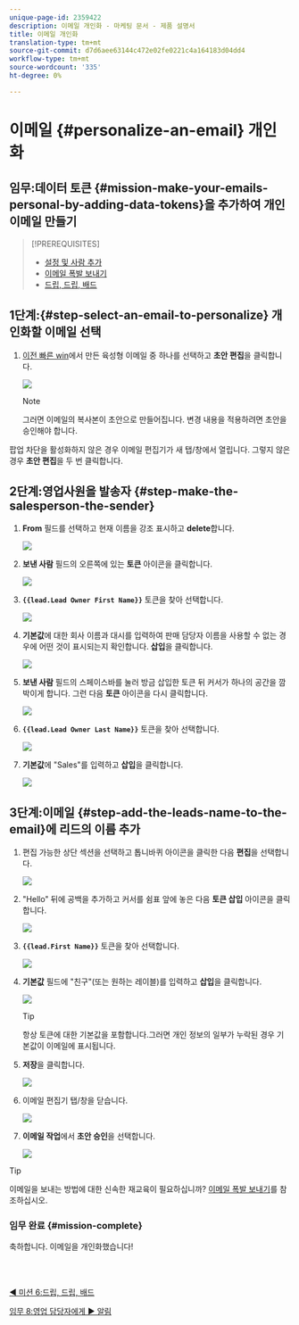 ```yaml
---
unique-page-id: 2359422
description: 이메일 개인화 - 마케팅 문서 - 제품 설명서
title: 이메일 개인화
translation-type: tm+mt
source-git-commit: d7d6aee63144c472e02fe0221c4a164183d04dd4
workflow-type: tm+mt
source-wordcount: '335'
ht-degree: 0%

---
```



# 이메일 {#personalize-an-email} 개인화

## 임무:데이터 토큰 {#mission-make-your-emails-personal-by-adding-data-tokens}을 추가하여 개인 이메일 만들기

>[!PREREQUISITES]
>
>* [설정 및 사람 추가](/help/marketo/getting-started/quick-wins/get-set-up-and-add-a-person.md)
>* [이메일 폭발 보내기](/help/marketo/getting-started/quick-wins/send-an-email.md)
>* [드립, 드립, 배드](/help/marketo/getting-started/quick-wins/drip-drip-nurture.md)


## 1단계:{#step-select-an-email-to-personalize} 개인화할 이메일 선택

1. [이전 빠른 win](/help/marketo/getting-started/quick-wins/drip-drip-nurture.md)에서 만든 육성형 이메일 중 하나를 선택하고 **초안 편집**&#x200B;을 클릭합니다.

   ![](assets/one-4.png)

   >[!NOTE]
   >
   >그러면 이메일의 복사본이 초안으로 만들어집니다. 변경 내용을 적용하려면 초안을 승인해야 합니다.

팝업 차단을 활성화하지 않은 경우 이메일 편집기가 새 탭/창에서 열립니다. 그렇지 않은 경우 **초안 편집**&#x200B;을 두 번 클릭합니다.

## 2단계:영업사원을 발송자 {#step-make-the-salesperson-the-sender}

1. **From** 필드를 선택하고 현재 이름을 강조 표시하고 **delete**&#x200B;합니다.

   ![](assets/two-5.png)

1. **보낸 사람** 필드의 오른쪽에 있는 **토큰** 아이콘을 클릭합니다.

   ![](assets/three-4.png)

1. **`{{lead.Lead Owner First Name}}`** 토큰을 찾아 선택합니다.

   ![](assets/four-3.png)

1. **기본값**&#x200B;에 대한 회사 이름과 대시를 입력하여 판매 담당자 이름을 사용할 수 없는 경우에 어떤 것이 표시되는지 확인합니다. **삽입**&#x200B;을 클릭합니다.

   ![](assets/five-4.png)

1. **보낸 사람** 필드의 스페이스바를 눌러 방금 삽입한 토큰 뒤 커서가 하나의 공간을 깜박이게 합니다. 그런 다음 **토큰** 아이콘을 다시 클릭합니다.

   ![](assets/six-4.png)

1. **`{{lead.Lead Owner Last Name}}`** 토큰을 찾아 선택합니다.

   ![](assets/seven-5.png)

1. **기본값**&#x200B;에 &quot;Sales&quot;를 입력하고 **삽입**&#x200B;을 클릭합니다.

   ![](assets/eight-3.png)

## 3단계:이메일 {#step-add-the-leads-name-to-the-email}에 리드의 이름 추가

1. 편집 가능한 상단 섹션을 선택하고 톱니바퀴 아이콘을 클릭한 다음 **편집**&#x200B;을 선택합니다.

   ![](assets/nine-2.png)

1. &quot;Hello&quot; 뒤에 공백을 추가하고 커서를 쉼표 앞에 놓은 다음 **토큰 삽입** 아이콘을 클릭합니다.

   ![](assets/ten-4.png)

1. **`{{lead.First Name}}`** 토큰을 찾아 선택합니다.

   ![](assets/eleven-4.png)

1. **기본값** 필드에 &quot;친구&quot;(또는 원하는 레이블)를 입력하고 **삽입**&#x200B;을 클릭합니다.

   ![](assets/twelve-3.png)

   >[!TIP]
   >
   >항상 토큰에 대한 기본값을 포함합니다.그러면 개인 정보의 일부가 누락된 경우 기본값이 이메일에 표시됩니다.

1. **저장**&#x200B;을 클릭합니다.

   ![](assets/thirteen-3.png)

1. 이메일 편집기 탭/창을 닫습니다.

   ![](assets/fourteen-3.png)

1. **이메일 작업**&#x200B;에서 **초안 승인**&#x200B;을 선택합니다.

   ![](assets/fifteen-3.png)

>[!TIP]
>
>이메일을 보내는 방법에 대한 신속한 재교육이 필요하십니까? [이메일 폭발 보내기](/help/marketo/getting-started/quick-wins/send-an-email.md)를 참조하십시오.

### 임무 완료 {#mission-complete}

축하합니다. 이메일을 개인화했습니다!

<br> 

[◄ 미션 6:드립, 드립, 배드](/help/marketo/getting-started/quick-wins/drip-drip-nurture.md)

[임무 8:영업 담당자에게 ► 알림](/help/marketo/getting-started/quick-wins/alert-the-sales-rep.md)
